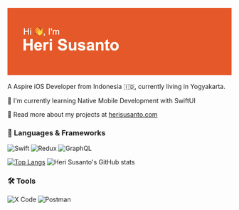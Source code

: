 
![alt text](https://github.com/herrisusanto/herrisusanto/blob/main/header.png?raw=true)
<p>A Aspire iOS Developer from Indonesia 🇮🇩, currently living in Yogyakarta.</p> 

🧠 I'm currently learning Native Mobile Development with SwiftUI

🚀 Read more about my projects at [herisusanto.com](https://www.herisusanto.com) 
<br/>    
 
<h3>🤖 Languages & Frameworks</h3>

![Swift](https://img.shields.io/badge/Swift-FA7343?style=for-the-badge&logo=swift&logoColor=white)
![Redux](https://img.shields.io/badge/redux-%23593d88.svg?style=for-the-badge&logo=redux&logoColor=white)
![GraphQL](https://img.shields.io/badge/-GraphQL-E10098?style=for-the-badge&logo=graphql&logoColor=white)


[![Top Langs](https://github-readme-stats.vercel.app/api/top-langs/?username=herrisusanto&layout=donut)](https://github.com/herrisusanto/github-readme-stats) 
![Heri Susanto's GitHub stats](https://github-readme-stats.vercel.app/api?username=herrisusanto&show_icons=true)

 
<h3>🛠️ Tools</h3>

![X Code](https://img.shields.io/badge/Xcode-007ACC?style=for-the-badge&logo=Xcode&logoColor=white)
![Postman](https://img.shields.io/badge/Postman-FF6C37?style=for-the-badge&logo=postman&logoColor=white)
